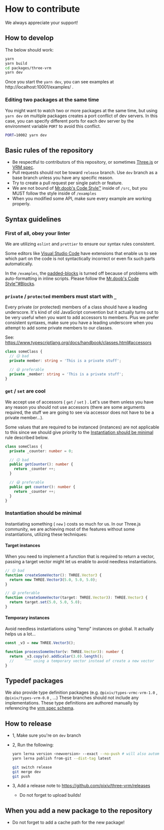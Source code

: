 # How to contribute

We always appreciate your support!

## How to develop

The below should work:

```sh
yarn
yarn build
cd packages/three-vrm
yarn dev
```

Once you start the `yarn dev`, you can see examples at http://localhost:10001/examples/ .

### Editing two packages at the same time

You might want to watch two or more packages at the same time, but using `yarn dev` on multiple packages creates a port conflict of dev servers.
In this case, you can specify different ports for each dev server by the environment variable `PORT` to avoid this conflict.

```sh
PORT=10002 yarn dev
```

## Basic rules of the repository

- Be respectful to contributors of this repository, or sometimes [Three.js](https://github.com/mrdoob/three.js/wiki/How-to-contribute-to-three.js) or [VRM spec](https://github.com/vrm-c/vrm-specification).
- Pull requests should not be toward `release` branch. Use `dev` branch as a base branch unless you have any specific reason.
- Try to create a pull request per single patch or feature.
- We are not bound of [Mr.doob's Code Style™](https://github.com/mrdoob/three.js/wiki/Mr.doob%27s-Code-Style%E2%84%A2) inside of `/src`, but you MUST follow the style inside of `/examples`
- When you modified some API, make sure every example are working properly.

## Syntax guidelines

### First of all, obey your linter

We are utilizing `eslint` and `prettier` to ensure our syntax rules consistent.

Some editors like [Visual Studio Code](https://code.visualstudio.com/) have extensions that enable us to see which part on the code is not syntactically incorrect or even fix such parts automatically.

In the `/examples`, the [padded-blocks](https://eslint.org/docs/latest/rules/padded-blocks) is turned off because of problems with auto-formatting in inline scripts.
Please follow the [Mr.doob's Code Style™#Blocks](https://github.com/mrdoob/three.js/wiki/Mr.doob%27s-Code-Style%E2%84%A2#blocks).

### `private` / `protected` members must start with `_`

Every private (or protected) members of a class should have a leading underscore.
It's kind of old JavaScript convention but it actually turns out to be very useful when you want to add accessors to members.
Plus we prefer consistent syntaxes, make sure you have a leading underscore when you attempt to add some private members to our classes.

See: https://www.typescriptlang.org/docs/handbook/classes.html#accessors

```ts
class someClass {
  // 😖 bad
  private member: string = 'This is a private stuff';

  // 😃 preferable
  private _member: string = 'This is a private stuff';
}
```

### `get` / `set` are cool

We accept use of accessors ( `get` / `set` ) .
Let's use them unless you have any reason you should not use accessors (there are some arguments required, the stuff we are going to see via accessor does not have to be a private member...).

Some values that are required to be instanced (instances) are not applicable to this since we should give priority to the [Instantiation should be minimal](#instantiation-should-be-minimal) rule described below.

```ts
class someClass {
  private _counter: number = 0;

  // 😖 bad
  public getCounter(): number {
    return _counter ++;
  }

  // 😃 preferable
  public get counter(): number {
    return _counter ++;
  }
}
```

### Instantiation should be minimal

Instantiating something ( `new` ) costs so much for us.
In our Three.js community, we are achieving most of the features without some instantiations, utilizing these techniques:

#### Target instances

When you need to implement a function that is required to return a vector,
passing a target vector might let us enable to avoid needless instantiations.

```ts
// 😖 bad
function createSomeVector(): THREE.Vector3 {
  return new THREE.Vector3(5.0, 5.0, 5.0);
}

// 😃 preferable
function createSomeVector(target: THREE.Vector3): THREE.Vector3 {
  return target.set(5.0, 5.0, 5.0);
}
```

#### Temporary instances

Avoid needless instantiations using "temp" instances on global.
It actually helps us a lot...

```ts
const _v3 = new THREE.Vector3();

function processSomeVector(v: THREE.Vector3): number {
  return _v3.copy(v).addScalar(3.0).length();
  //     ^^^ using a temporary vector instead of create a new vector
}
```

## Typedef packages

We also provide type definition packages (e.g. `@pixiv/types-vrmc-vrm-1.0` , `@pixiv/types-vrm-0.0` , ...)
These branches should not include any implementations.
These type definitions are authored manually by referencing the [vrm spec schema](https://github.com/vrm-c/vrm-specification).

## How to release

- 1, Make sure you're on `dev` branch

- 2, Run the following:

  ```sh
  yarn lerna version <newversion> --exact --no-push # will also automatically runs build scripts
  yarn lerna publish from-git --dist-tag latest

  git switch release
  git merge dev
  git push
  ```

- 3, Add a release note to https://github.com/pixiv/three-vrm/releases
  - Do not forget to upload builds!

## When you add a new package to the repository

- Do not forget to add a cache path for the new package!
